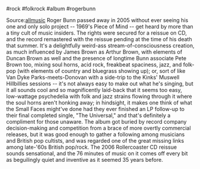 #rock #folkrock #album #rogerbunn 

Source:[allmusic](https://www.allmusic.com/album/piece-of-mind-mw0001446817)
Roger Bunn passed away in 2005 without ever seeing his one and only solo project -- 1969's Piece of Mind -- get heard by more than a tiny cult of music insiders. The rights were secured for a reissue on CD, and the record remastered with the reissue pending at the time of his death that summer. It's a delightfully weird-ass stream-of-consciousness creation, as much influenced by James Brown as Arthur Brown, with elements of Duncan Brown as well and the presence of longtime Bunn associate Pete Brown too, mixing soul horns, acid rock, freakbeat spaciness, jazz, and folk-pop (with elements of country and bluegrass showing up); or, sort of like Van Dyke Parks-meets-Donovan with a side-trip to the Kinks' Muswell Hillbillies sessions -- it's not always easy to make out what he's singing, but it all sounds cool and so magnificently laid-back that it seems too easy, low-wattage psychedelia with folk and jazz strains flowing through it where the soul horns aren't honking away; in hindsight, it makes one think of what the Small Faces might've done had they ever finished an LP follow-up to their final completed single, "The Universal," and that's definitely a compliment for those unaware. The album got buried by record company decision-making and competition from a brace of more overtly commercial releases, but it was good enough to gather a following among musicians and British pop cultists, and was regarded one of the great missing links among late-'60s British pop/rock. The 2006 Rollercoaster CD reissue sounds sensational, and the 76 minutes of music on it comes off every bit as beguilingly quiet and inventive as it seemed 35 years before.